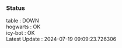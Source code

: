 ### Status


table : DOWN  
hogwarts : OK  
icy-bot : OK  
Latest Update : 2024-07-19 09:09:23.726306
